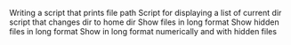 Writing a script that prints file path
Script for displaying a list of current dir
script that changes dir to home dir
Show files in long format
Show hidden files in long format
Show in long format numerically and with hidden files
